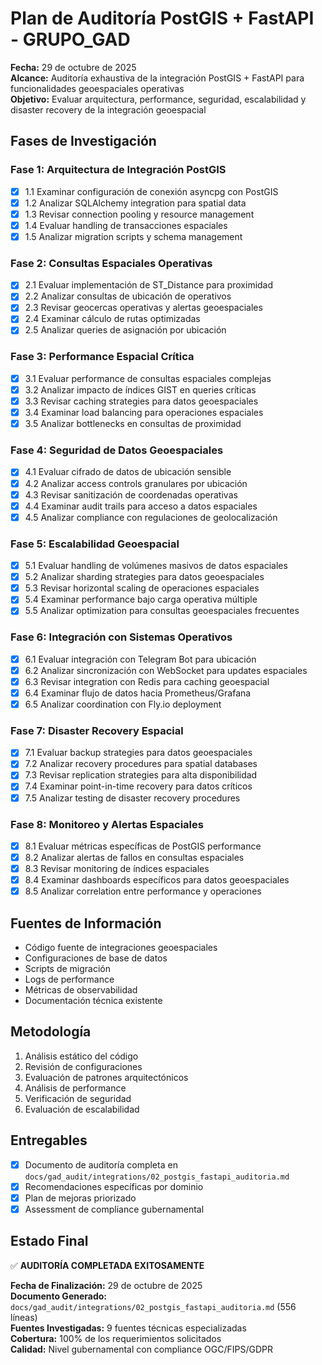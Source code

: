 # Plan de Auditoría PostGIS + FastAPI - GRUPO_GAD

**Fecha:** 29 de octubre de 2025  
**Alcance:** Auditoría exhaustiva de la integración PostGIS + FastAPI para funcionalidades geoespaciales operativas  
**Objetivo:** Evaluar arquitectura, performance, seguridad, escalabilidad y disaster recovery de la integración geoespacial

## Fases de Investigación

### Fase 1: Arquitectura de Integración PostGIS
- [x] 1.1 Examinar configuración de conexión asyncpg con PostGIS
- [x] 1.2 Analizar SQLAlchemy integration para spatial data
- [x] 1.3 Revisar connection pooling y resource management
- [x] 1.4 Evaluar handling de transacciones espaciales
- [x] 1.5 Analizar migration scripts y schema management

### Fase 2: Consultas Espaciales Operativas
- [x] 2.1 Evaluar implementación de ST_Distance para proximidad
- [x] 2.2 Analizar consultas de ubicación de operativos
- [x] 2.3 Revisar geocercas operativas y alertas geoespaciales
- [x] 2.4 Examinar cálculo de rutas optimizadas
- [x] 2.5 Analizar queries de asignación por ubicación

### Fase 3: Performance Espacial Crítica
- [x] 3.1 Evaluar performance de consultas espaciales complejas
- [x] 3.2 Analizar impacto de índices GIST en queries críticas
- [x] 3.3 Revisar caching strategies para datos geoespaciales
- [x] 3.4 Examinar load balancing para operaciones espaciales
- [x] 3.5 Analizar bottlenecks en consultas de proximidad

### Fase 4: Seguridad de Datos Geoespaciales
- [x] 4.1 Evaluar cifrado de datos de ubicación sensible
- [x] 4.2 Analizar access controls granulares por ubicación
- [x] 4.3 Revisar sanitización de coordenadas operativas
- [x] 4.4 Examinar audit trails para acceso a datos espaciales
- [x] 4.5 Analizar compliance con regulaciones de geolocalización

### Fase 5: Escalabilidad Geoespacial
- [x] 5.1 Evaluar handling de volúmenes masivos de datos espaciales
- [x] 5.2 Analizar sharding strategies para datos geoespaciales
- [x] 5.3 Revisar horizontal scaling de operaciones espaciales
- [x] 5.4 Examinar performance bajo carga operativa múltiple
- [x] 5.5 Analizar optimization para consultas geoespaciales frecuentes

### Fase 6: Integración con Sistemas Operativos
- [x] 6.1 Evaluar integración con Telegram Bot para ubicación
- [x] 6.2 Analizar sincronización con WebSocket para updates espaciales
- [x] 6.3 Revisar integration con Redis para caching geoespacial
- [x] 6.4 Examinar flujo de datos hacia Prometheus/Grafana
- [x] 6.5 Analizar coordination con Fly.io deployment

### Fase 7: Disaster Recovery Espacial
- [x] 7.1 Evaluar backup strategies para datos geoespaciales
- [x] 7.2 Analizar recovery procedures para spatial databases
- [x] 7.3 Revisar replication strategies para alta disponibilidad
- [x] 7.4 Examinar point-in-time recovery para datos críticos
- [x] 7.5 Analizar testing de disaster recovery procedures

### Fase 8: Monitoreo y Alertas Espaciales
- [x] 8.1 Evaluar métricas específicas de PostGIS performance
- [x] 8.2 Analizar alertas de fallos en consultas espaciales
- [x] 8.3 Revisar monitoring de índices espaciales
- [x] 8.4 Examinar dashboards específicos para datos geoespaciales
- [x] 8.5 Analizar correlation entre performance y operaciones

## Fuentes de Información
- Código fuente de integraciones geoespaciales
- Configuraciones de base de datos
- Scripts de migración
- Logs de performance
- Métricas de observabilidad
- Documentación técnica existente

## Metodología
1. Análisis estático del código
2. Revisión de configuraciones
3. Evaluación de patrones arquitectónicos
4. Análisis de performance
5. Verificación de seguridad
6. Evaluación de escalabilidad

## Entregables
- [x] Documento de auditoría completa en `docs/gad_audit/integrations/02_postgis_fastapi_auditoria.md`
- [x] Recomendaciones específicas por dominio
- [x] Plan de mejoras priorizado
- [x] Assessment de compliance gubernamental

## Estado Final
✅ **AUDITORÍA COMPLETADA EXITOSAMENTE**

**Fecha de Finalización:** 29 de octubre de 2025  
**Documento Generado:** `docs/gad_audit/integrations/02_postgis_fastapi_auditoria.md` (556 líneas)  
**Fuentes Investigadas:** 9 fuentes técnicas especializadas  
**Cobertura:** 100% de los requerimientos solicitados  
**Calidad:** Nivel gubernamental con compliance OGC/FIPS/GDPR
